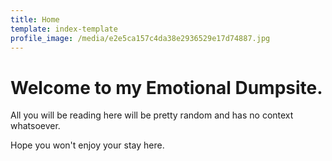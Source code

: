 ```yaml
---
title: Home
template: index-template
profile_image: /media/e2e5ca157c4da38e2936529e17d74887.jpg
---
```

# Welcome to my Emotional Dumpsite.

All you will be reading here will be pretty random and has no context whatsoever.

Hope you won't enjoy your stay here.